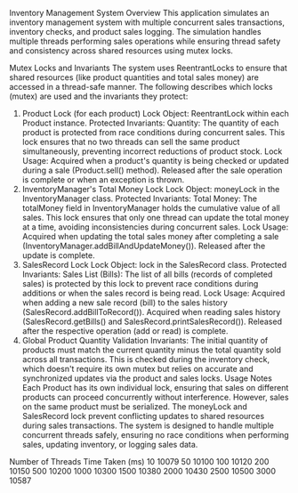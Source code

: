 Inventory Management System
Overview
This application simulates an inventory management system with multiple concurrent sales transactions, inventory checks, and product sales logging. The simulation handles multiple threads performing sales operations while ensuring thread safety and consistency across shared resources using mutex locks.

Mutex Locks and Invariants
The system uses ReentrantLocks to ensure that shared resources (like product quantities and total sales money) are accessed in a thread-safe manner. The following describes which locks (mutex) are used and the invariants they protect:

1. Product Lock (for each product)
   Lock Object: ReentrantLock within each Product instance.
   Protected Invariants:
   Quantity: The quantity of each product is protected from race conditions during concurrent sales. This lock ensures that no two threads can sell the same product simultaneously, preventing incorrect reductions of product stock.
   Lock Usage:
   Acquired when a product's quantity is being checked or updated during a sale (Product.sell() method).
   Released after the sale operation is complete or when an exception is thrown.
2. InventoryManager's Total Money Lock
   Lock Object: moneyLock in the InventoryManager class.
   Protected Invariants:
   Total Money: The totalMoney field in InventoryManager holds the cumulative value of all sales. This lock ensures that only one thread can update the total money at a time, avoiding inconsistencies during concurrent sales.
   Lock Usage:
   Acquired when updating the total sales money after completing a sale (InventoryManager.addBillAndUpdateMoney()).
   Released after the update is complete.
3. SalesRecord Lock
   Lock Object: lock in the SalesRecord class.
   Protected Invariants:
   Sales List (Bills): The list of all bills (records of completed sales) is protected by this lock to prevent race conditions during additions or when the sales record is being read.
   Lock Usage:
   Acquired when adding a new sale record (bill) to the sales history (SalesRecord.addBillToRecord()).
   Acquired when reading sales history (SalesRecord.getBills() and SalesRecord.printSalesRecord()).
   Released after the respective operation (add or read) is complete.
4. Global Product Quantity Validation
   Invariants:
   The initial quantity of products must match the current quantity minus the total quantity sold across all transactions. This is checked during the inventory check, which doesn't require its own mutex but relies on accurate and synchronized updates via the product and sales locks.
   Usage Notes
   Each Product has its own individual lock, ensuring that sales on different products can proceed concurrently without interference. However, sales on the same product must be serialized.
   The moneyLock and SalesRecord lock prevent conflicting updates to shared resources during sales transactions.
   The system is designed to handle multiple concurrent threads safely, ensuring no race conditions when performing sales, updating inventory, or logging sales data.

Number of Threads	 Time Taken (ms)
10	                 10079
50                   10100
100	                 10120
200	                 10150
500	                 10200
1000	             10300
1500	             10380
2000	             10430
2500	             10500
3000	             10587